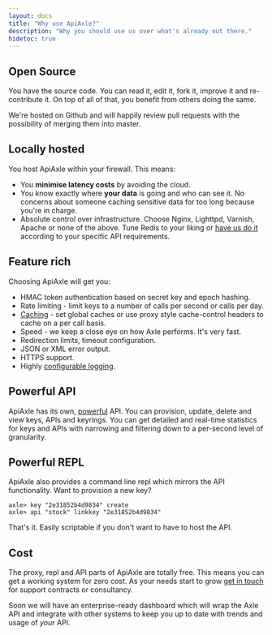 ```yaml
---
layout: docs
title: "Why use ApiAxle?"
description: "Why you should use us over what's already out there."
hidetoc: true
---
```


## Open Source

You have the source code. You can read it, edit it, fork it, improve
it and re-contribute it. On top of all of that, you benefit from
others doing the same.

We're hosted on Github and will happily review pull requests with the
possibility of merging them into master.

## Locally hosted

You host ApiAxle within your firewall. This means:

 * You **minimise latency costs** by avoiding the cloud.
 * You know exactly where **your data** is going and who can see
   it. No concerns about someone caching sensitive data for too long
   because you're in charge.
 * Absolute control over infrastructure. Choose Nginx, Lighttpd,
   Varnish, Apache or none of the above. Tune Redis to your liking or
   [have us do it](mailto:support@apiaxle.com) according to your
   specific API requirements.

## Feature rich

Choosing ApiAxle will get you:

 * HMAC token authentication based on secret key and epoch hashing.
 * Rate limiting - limit keys to a number of calls per second or calls per day.
 * [Caching](http://apiaxle.com/docs/caching/) - set global caches or
   use proxy style cache-control headers to cache on a per call basis.
 * Speed - we keep a close eye on how Axle performs. It's very fast.
 * Redirection limits, timeout configuration.
 * JSON or XML error output.
 * HTTPS support.
 * Highly [configurable logging](http://apiaxle.com/docs/configuration/).
 
## Powerful API

ApiAxle has its own, [powerful](http://apiaxle.com/api.html) API. You
can provision, update, delete and view keys, APIs and keyrings. You
can get detailed and real-time statistics for keys and APIs with
narrowing and filtering down to a per-second level of granularity.

## Powerful REPL

ApiAxle also provides a command line repl which mirrors the API
functionality. Want to provision a new key?

    axle> key "2e31852b4d9834" create
    axle> api "stock" linkkey "2e31852b4d9834"
    
That's it. Easily scriptable if you don't want to have to host the
API.

## Cost

The proxy, repl and API parts of ApiAxle are totally free. This means
you can get a working system for zero cost. As your needs start to
grow [get in touch](mailto:support@apiaxle.com) for support contracts
or consultancy.

Soon we will have an enterprise-ready dashboard which will wrap the
Axle API and integrate with other systems to keep you up to date with
trends and usage of *your* API.
